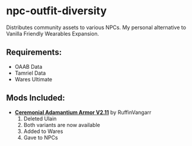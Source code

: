 # npc-outfit-diversity
Distributes community assets to various NPCs. My personal alternative to Vanilla Friendly Wearables Expansion. 

## Requirements:
* OAAB Data
* Tamriel Data
* Wares Ultimate

## Mods Included:
* [**Ceremonial Adamantium Armor V2.11**](https://www.nexusmods.com/morrowind/mods/46629) by RuffinVangarr  
  1. Deleted Ulain
  2. Both variants are now available
  3. Added to Wares
  4. Gave to NPCs
